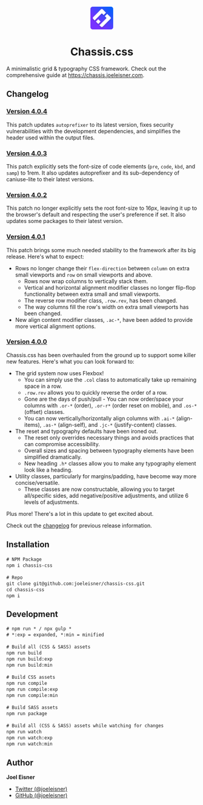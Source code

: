 <p align="center"><img alt="Chassis.css icon" src="images/icon.png?raw=true" width="60" /></p>
<h1 align="center">Chassis.css</h1>

A minimalistic grid & typography CSS framework. Check out the comprehensive guide at https://chassis.joeleisner.com.

## Changelog

### [Version 4.0.4](https://github.com/joeleisner/chassis-css/releases/tag/v4.0.4)
This patch updates `autoprefixer` to its latest version, fixes security vulnerabilities with the development dependencies, and simplifies the header used within the output files.

### [Version 4.0.3](https://github.com/joeleisner/chassis-css/releases/tag/v4.0.3)
This patch explicitly sets the font-size of code elements (`pre`, `code`, `kbd`, and `samp`) to 1rem. It also updates autoprefixer and its sub-dependency of caniuse-lite to their latest versions.

### [Version 4.0.2](https://github.com/joeleisner/chassis-css/releases/tag/v4.0.2)
This patch no longer explicitly sets the root font-size to 16px, leaving it up to the browser's default and respecting the user's preference if set. It also updates some packages to their latest version.

### [Version 4.0.1](https://github.com/joeleisner/chassis-css/releases/tag/v4.0.1)
This patch brings some much needed stability to the framework after its big release. Here's what to expect:

* Rows no longer change their `flex-direction` between `column` on extra small viewports and `row` on small viewports and above.
    * Rows now wrap columns to vertically stack them.
    * Vertical and horizontal alignment modifier classes no longer flip-flop functionality between extra small and small viewports.
    * The reverse row modifier class, `.row.rev`, has been changed.
    * The way columns fill the row's width on extra small viewports has been changed.
* New align content modifier classes, `.ac-*`, have been added to provide more vertical alignment options.

### [Version 4.0.0](https://github.com/joeleisner/chassis-css/releases/tag/v4.0.0)
Chassis.css has been overhauled from the ground up to support some killer new features. Here's what you can look forward to:

* The grid system now uses Flexbox!
    * You can simply use the `.col` class to automatically take up remaining space in a row.
    * `.row.rev` allows you to quickly reverse the order of a row.
    * Gone are the days of push/pull - You can now order/space your columns with `.or-*` (order), `.or-r*` (order reset on mobile), and `.os-*` (offset) classes.
    * You can now vertically/horizontally align columns with `.ai-*` (align-items), `.as-*` (align-self), and `.jc-*` (justify-content) classes.
* The reset and typography defaults have been ironed out.
    * The reset only overrides necessary things and avoids practices that can compromise accessibility.
    * Overall sizes and spacing between typography elements have been simplified dramatically.
    * New heading `.h*` classes allow you to make any typography element look like a heading.
* Utility classes, particularly for margins/padding, have become way more concise/versatile.
    * These classes are now constructable, allowing you to target all/specific sides, add negative/positive adjustments, and utilize 6 levels of adjustments.

Plus more! There's a lot in this update to get excited about.

Check out the [changelog](changelog.md) for previous release information.

## Installation
```shell
# NPM Package
npm i chassis-css

# Repo
git clone git@github.com:joeleisner/chassis-css.git
cd chassis-css
npm i
```

## Development
```shell
# npm run * / npx gulp *
# *:exp = expanded, *:min = minified

# Build all (CSS & SASS) assets
npm run build
npm run build:exp
npm run build:min

# Build CSS assets
npm run compile
npm run compile:exp
npm run compile:min

# Build SASS assets
npm run package

# Build all (CSS & SASS) assets while watching for changes
npm run watch
npm run watch:exp
npm run watch:min
```

## Author
**Joel Eisner**
* [Twitter (@joeleisner)](https://twitter.com/joeleisner)
* [GitHub (@joeleisner)](https://github.com/joeleisner)
